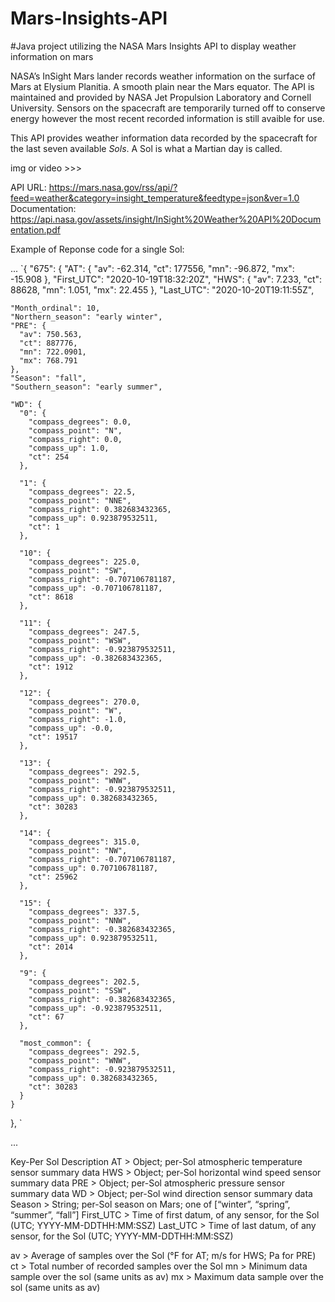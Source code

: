 # Mars-Insights-API

#Java project utilizing the NASA Mars Insights API to display weather information on mars 

NASA’s InSight Mars lander records weather information on the surface of Mars at Elysium Planitia. A smooth plain near the Mars equator. The API is maintained and provided by NASA Jet Propulsion Laboratory and Cornell University. 
Sensors on the spacecraft are temporarily turned off to conserve energy however the most recent recorded information is still avaible for use.
 
This API provides weather information data recorded by the spacecraft for the last seven available *Sols*. 
A Sol is what a Martian day is called.

img or video >>> 



API URL: https://mars.nasa.gov/rss/api/?feed=weather&category=insight_temperature&feedtype=json&ver=1.0
Documentation: https://api.nasa.gov/assets/insight/InSight%20Weather%20API%20Documentation.pdf

Example of Reponse code for a single Sol: 

...
`{
 "675": {
    "AT": {
      "av": -62.314, 
      "ct": 177556, 
      "mn": -96.872, 
      "mx": -15.908
    }, 
    "First_UTC": "2020-10-19T18:32:20Z", 
  "HWS": {
      "av": 7.233, 
      "ct": 88628, 
      "mn": 1.051, 
      "mx": 22.455
    }, 
    "Last_UTC": "2020-10-20T19:11:55Z", 
    
    "Month_ordinal": 10, 
    "Northern_season": "early winter", 
    "PRE": {
      "av": 750.563, 
      "ct": 887776, 
      "mn": 722.0901, 
      "mx": 768.791
    }, 
    "Season": "fall", 
    "Southern_season": "early summer", 
    
    "WD": {
      "0": {
        "compass_degrees": 0.0, 
        "compass_point": "N", 
        "compass_right": 0.0, 
        "compass_up": 1.0, 
        "ct": 254
      }, 
      
      "1": {
        "compass_degrees": 22.5, 
        "compass_point": "NNE", 
        "compass_right": 0.382683432365, 
        "compass_up": 0.923879532511, 
        "ct": 1
      }, 
      
      "10": {
        "compass_degrees": 225.0, 
        "compass_point": "SW", 
        "compass_right": -0.707106781187, 
        "compass_up": -0.707106781187, 
        "ct": 8618
      }, 
      
      "11": {
        "compass_degrees": 247.5, 
        "compass_point": "WSW", 
        "compass_right": -0.923879532511, 
        "compass_up": -0.382683432365, 
        "ct": 1912
      }, 
      
      "12": {
        "compass_degrees": 270.0, 
        "compass_point": "W", 
        "compass_right": -1.0, 
        "compass_up": -0.0, 
        "ct": 19517
      }, 
      
      "13": {
        "compass_degrees": 292.5, 
        "compass_point": "WNW", 
        "compass_right": -0.923879532511, 
        "compass_up": 0.382683432365, 
        "ct": 30283
      }, 
      
      "14": {
        "compass_degrees": 315.0, 
        "compass_point": "NW", 
        "compass_right": -0.707106781187, 
        "compass_up": 0.707106781187, 
        "ct": 25962
      }, 
      
      "15": {
        "compass_degrees": 337.5, 
        "compass_point": "NNW", 
        "compass_right": -0.382683432365, 
        "compass_up": 0.923879532511, 
        "ct": 2014
      }, 
      
      "9": {
        "compass_degrees": 202.5, 
        "compass_point": "SSW", 
        "compass_right": -0.382683432365, 
        "compass_up": -0.923879532511, 
        "ct": 67
      }, 
      
      "most_common": {
        "compass_degrees": 292.5, 
        "compass_point": "WNW", 
        "compass_right": -0.923879532511, 
        "compass_up": 0.382683432365, 
        "ct": 30283
      }
    }
  }, `
 
  ...
  

Key-Per Sol   Description
AT >        Object; per-Sol atmospheric temperature sensor summary data
HWS >       Object; per-Sol horizontal wind speed sensor summary data
PRE >       Object; per-Sol atmospheric pressure sensor summary data
WD >        Object; per-Sol wind direction sensor summary data
Season >    String; per-Sol season on Mars; one of [“winter”, “spring”, “summer”, “fall”]
First_UTC > Time of first datum, of any sensor, for the Sol (UTC; YYYY-MM-DDTHH:MM:SSZ)
Last_UTC >  Time of last datum, of any sensor, for the Sol (UTC; YYYY-MM-DDTHH:MM:SSZ)

av >        Average of samples over the Sol (°F for AT; m/s for HWS; Pa for PRE)
ct >        Total number of recorded samples over the Sol
mn >        Minimum data sample over the sol (same units as av)
mx >        Maximum data sample over the sol (same units as av)
